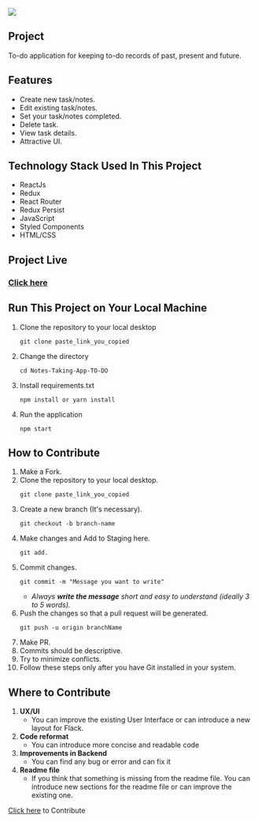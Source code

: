 ![](https://github.com/ShravanMeena/Notes-Taking-App-TO-DO/blob/main/src/assets/demo_.png?raw=true)


## Project
To-do application for keeping to-do records of past, present and future.

## Features
- Create new task/notes.
- Edit existing task/notes. 
- Set your task/notes completed.
- Delete task.
- View task details.
- Attractive UI.

## Technology Stack Used In This Project
* ReactJs
* Redux
* React Router
* Redux Persist
* JavaScript
* Styled Components
* HTML/CSS

## Project Live
### [Click here](https://notes0799.netlify.app/) 

## Run This Project on Your Local Machine

1. Clone the repository to your local desktop
    ```
    git clone paste_link_you_copied
    ```
2. Change the directory 
    ```
    cd Notes-Taking-App-TO-DO
    ```
3. Install requirements.txt
    ```
    npm install or yarn install
    ```
4. Run the application
    ```
    npm start
    ```
 
## How to Contribute

1. Make a Fork.
2. Clone the repository to your local desktop.
    ```
    git clone paste_link_you_copied
    ```
3. Create a new branch (It's necessary).
    ```
    git checkout -b branch-name
    ```
4. Make changes and Add to Staging here.
    ```
    git add.
    ```
5. Commit changes.
    ```
    git commit -m "Message you want to write"
    ```
    * _Always __write the message__ short and easy to understand (ideally 3 to 5 words)._
6. Push the changes so that a pull request will be generated.
    ```
    git push -u origin branchName
    ```
7. Make PR.
8. Commits should be descriptive.
9. Try to minimize conflicts.
10. Follow these steps only after you have Git installed in your system.

## Where to Contribute
1. __UX/UI__
    * You can improve the existing User Interface or can introduce a new layout for Flack.
2. __Code reformat__
    * You can introduce more concise and readable code 
3. __Improvements in Backend__
    * You can find any bug or error and can fix it
4. __Readme file__
    * If you think that something is missing from the readme file. You can introduce new sections for the readme file or can improve the existing one. 


[Click here](https://github.com/ShravanMeena/Notes-Taking-App-TO-DO) to Contribute 



